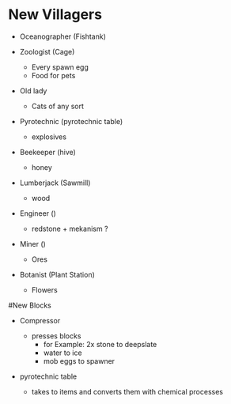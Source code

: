 # New Villagers
- Oceanographer (Fishtank)

- Zoologist (Cage)
    - Every spawn egg
    - Food for pets
    
- Old lady
  - Cats of any sort
  
- Pyrotechnic (pyrotechnic table)
  - explosives
  
- Beekeeper (hive)
  - honey
  
- Lumberjack (Sawmill)
  - wood
  
- Engineer ()
  - redstone + mekanism ?
  
- Miner ()
  - Ores
  
- Botanist (Plant Station)
  - Flowers
  
#New Blocks

- Compressor 
  - presses blocks 
    - for Example: 2x stone to deepslate
    - water to ice
    - mob eggs to spawner
  
- pyrotechnic table
  - takes to items and converts them with chemical processes
  